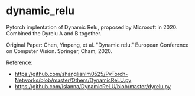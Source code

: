 # dynamic_relu
Pytorch implentation of Dynamic Relu, proposed by Microsoft in 2020.
Combined the Dyrelu A and B together.

Original Paper: Chen, Yinpeng, et al. "Dynamic relu." European Conference on Computer Vision. Springer, Cham, 2020.

Reference:
- https://github.com/shanglianlm0525/PyTorch-Networks/blob/master/Others/DynamicReLU.py
- https://github.com/Islanna/DynamicReLU/blob/master/dyrelu.py
